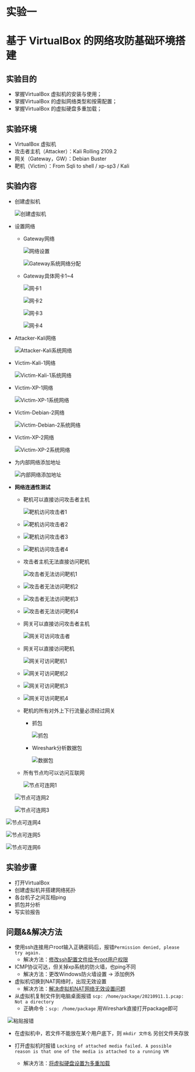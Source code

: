 # 实验一

#  基于 VirtualBox 的网络攻防基础环境搭建



## 实验目的

- 掌握VirtualBox 虚拟机的安装与使用；
- 掌握VirtualBox 的虚拟网络类型和按需配置；
- 掌握VirtualBox 的虚拟硬盘多重加载；

## 实验环境

- VirtualBox 虚拟机
- 攻击者主机（Attacker）：Kali Rolling 2109.2
- 网关（Gateway，GW）：Debian Buster
- 靶机（Victim）：From Sqli to shell / xp-sp3 / Kali

## 实验内容

- 创建虚拟机

  ![创建虚拟机](chap0x01_img/创建虚拟机.jpg)

- 设置网络

  - Gateway网络

    ![网络设置](chap0x01_img/网络设置.jpg)

    ![Gateway系统网络分配](chap0x01_img/Gateway系统网络分配.jpg)

  - Gateway具体网卡1~4

    ![网卡1](chap0x01_img/网卡1.jpg)

    ![网卡2](chap0x01_img/网卡2.jpg)

    ![网卡3](chap0x01_img/网卡3.jpg)

    ![网卡4](chap0x01_img/网卡4.jpg)

- Attacker-Kali网络

  ![Attacker-Kali系统网络](chap0x01_img/Attacker-Kali系统网络.jpg)

- Victim-Kali-1网络

  ![Victim-Kali-1系统网络](chap0x01_img/Victim-Kali-1系统网络.jpg)

- Victim-XP-1网络

  ![Victim-XP-1系统网络](chap0x01_img/Victim-XP-1系统网络.jpg)

- Victim-Debian-2网络

  ![Victim-Debian-2系统网络](chap0x01_img/Victim-Debian-2系统网络.jpg)

- Victim-XP-2网络

  ![Victim-XP-2系统网络](chap0x01_img/Victim-XP-2系统网络.jpg)

- 为内部网络添加地址

  ![内部网络添加地址](chap0x01_img/内部网络添加地址.jpg)

- **网络连通性测试**

  - 靶机可以直接访问攻击者主机

    ![靶机访问攻击者1](chap0x01_img/靶机访问攻击者1.jpg)

  - ![靶机访问攻击者2](chap0x01_img/靶机访问攻击者2.jpg)

  - ![靶机访问攻击者3](chap0x01_img/靶机访问攻击者3.jpg)

  - ![靶机访问攻击者4](chap0x01_img/靶机访问攻击者4.jpg)

  - 攻击者主机无法直接访问靶机

    ![攻击者无法访问靶机1](chap0x01_img/攻击者无法访问靶机1.jpg)

  - ![攻击者无法访问靶机2](chap0x01_img/攻击者无法访问靶机2.jpg)

  - ![攻击者无法访问靶机3](chap0x01_img/攻击者无法访问靶机3.jpg)

  - ![攻击者无法访问靶机4](chap0x01_img/攻击者无法访问靶机4.jpg)

  - 网关可以直接访问攻击者主机

    ![网关可访问攻击者](chap0x01_img/网关可访问攻击者.jpg)

  - 网关可以直接访问靶机

    ![网关可访问靶机1](chap0x01_img/网关可访问靶机1.jpg)

  - ![网关可访问靶机2](chap0x01_img/网关可访问靶机2.jpg)

  - ![网关可访问靶机3](chap0x01_img/网关可访问靶机3.jpg)

  - ![网关可访问靶机4](chap0x01_img/网关可访问靶机4.jpg)

  - 靶机的所有对外上下行流量必须经过网关

    - 抓包

      ![抓包](chap0x01_img/抓包.jpg)

    - Wireshark分析数据包

      ![数据包](chap0x01_img/数据包.jpg)

  - 所有节点均可以访问互联网

    ![节点可连网1](chap0x01_img/节点可连网1.jpg)

  ![节点可连网2](chap0x01_img/节点可连网2.jpg)

  ![节点可连网3](chap0x01_img/节点可连网3.jpg)


![节点可连网4](chap0x01_img/节点可连网4.jpg)

![节点可连网5](chap0x01_img/节点可连网5.jpg)

![节点可连网6](chap0x01_img/节点可连网6.jpg)

## 实验步骤

- 打开VirtualBox
- 创建虚拟机并搭建网络拓扑
- 各台机子之间互相ping
- 抓包并分析
- 写实验报告

## 问题&&解决方法

- 使用ssh连接用户root输入正确密码后，报错`Permission denied, please try again.`
  - 解决方法：[修改ssh配置文件给予root用户权限](https://cloud.tencent.com/developer/article/1454777)
- ICMP协议可达，但关掉xp系统的防火墙，也ping不同
  - 解决方法：更改Windows防火墙设置 → 添加例外
- 虚拟机切换到NAT网络时，出现无效设置
  - 解决方法：[解决虚拟机NAT网络无效设置问题](https://jingyan.baidu.com/article/a3f121e4850c98fc9052bb97.html)
- 从虚拟机复制文件到电脑桌面报错 `scp: /home/package/20210911.1.pcap: Not a directory`
  - 正确命令：`scp: /home/package` 用Wireshark直接打开package即可

​           ![粘贴报错](chap0x01_img/粘贴报错.jpg)

- 在虚拟机中，若文件不能放在某个用户底下，则 `mkdir 文件名` 另创文件夹存放

- 打开虚拟机时报错 `Locking of attached media failed. A possible reason is that one of the media is attached to a running VM`

  - 解决方法：[将虚拟硬盘设置为多重加载](https://blog.csdn.net/Jeanphorn/article/details/45056251?ops_request_misc=%257B%2522request%255Fid%2522%253A%2522163141656116780262546766%2522%252C%2522scm%2522%253A%252220140713.130102334..%2522%257D&request_id=163141656116780262546766&biz_id=0&utm_medium=distribute.pc_search_result.none-task-blog-2~all~sobaiduend~default-1-45056251.first_rank_v2_pc_rank_v29&utm_term=VirtualBox%E5%A4%9A%E9%87%8D%E5%8A%A0%E8%BD%BD&spm=1018.2226.3001.4187)

  

  

  

